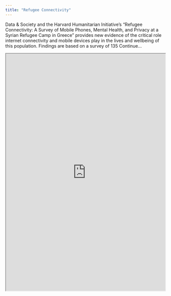 ```yaml
---
title: "Refugee Connectivity"
---
```


Data & Society and the Harvard Humanitarian Initiative’s “Refugee Connectivity: A Survey of Mobile Phones, Mental Health, and Privacy at a Syrian Refugee Camp in Greece” provides new evidence of the critical role internet connectivity and mobile devices play in the lives and wellbeing of this population. Findings are based on a survey of 135 Continue...

<iframe height="750" width="100%" src="https://ewelton.github.io/ktest/wiki.html#Refugee%20Connectivity"></iframe>
